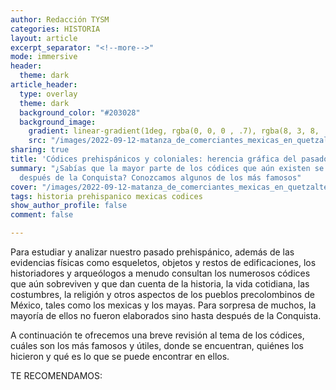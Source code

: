 ```yaml
---
author: Redacción TYSM
categories: HISTORIA
layout: article
excerpt_separator: "<!--more-->"
mode: immersive
header:
  theme: dark
article_header:
  type: overlay
  theme: dark
  background_color: "#203028"
  background_image:
    gradient: linear-gradient(1deg, rgba(0, 0, 0 , .7), rgba(8, 3, 8, .9))
    src: "/images/2022-09-12-matanza_de_comerciantes_mexicas_en_quetzaltepec-_en_el_folio_165r.jpg"
sharing: true
title: 'Códices prehispánicos y coloniales: herencia gráfica del pasado'
summary: "¿Sabías que la mayor parte de los códices que aún existen se elaboraron
  después de la Conquista? Conozcamos algunos de los más famosos"
cover: "/images/2022-09-12-matanza_de_comerciantes_mexicas_en_quetzaltepec-_en_el_folio_165r.jpg"
tags: historia prehispanico mexicas codices
show_author_profile: false
comment: false

---
```

Para estudiar y analizar nuestro pasado prehispánico, además de las evidencias físicas como esqueletos, objetos y restos de edificaciones, los historiadores y arqueólogos a menudo consultan los numerosos códices que aún sobreviven y que dan cuenta de la historia, la vida cotidiana, las costumbres, la religión y otros aspectos de los pueblos precolombinos de México, tales como los mexicas y los mayas. Para sorpresa de muchos, la mayoría de ellos no fueron elaborados sino hasta después de la Conquista.

A continuación te ofrecemos una breve revisión al tema de los códices, cuáles son los más famosos y útiles, donde se encuentran, quiénes los hicieron y qué es lo que se puede encontrar en ellos.

TE RECOMENDAMOS: